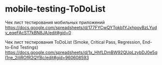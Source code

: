 # mobile-testing-ToDoList
Чек лист тестирования мобильных приложений 
https://docs.google.com/spreadsheets/d/177FYCwQYTpkb1YJxhpovBzLYudv_eqeFAcST7kBN8JA/edit#gid=0

Чек лист тестирования ToDoList (Smoke, Critical Pass, Regression, End-to-End Testings) 
https://docs.google.com/spreadsheets/d/1x_HhfLDmBW92QUpLzybDJ0e5qI1ne_2iIiROfR2QYBc/edit#gid=960608593
